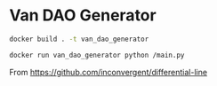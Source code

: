 
# Van DAO Generator

```bash
docker build . -t van_dao_generator
```

```bash
docker run van_dao_generator python /main.py
```

From <https://github.com/inconvergent/differential-line>